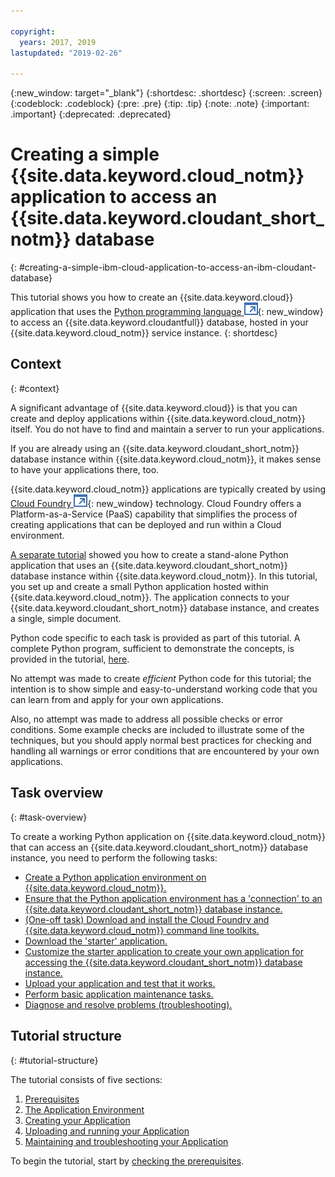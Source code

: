 ```yaml
---

copyright:
  years: 2017, 2019
lastupdated: "2019-02-26"

---
```


{:new_window: target="_blank"}
{:shortdesc: .shortdesc}
{:screen: .screen}
{:codeblock: .codeblock}
{:pre: .pre}
{:tip: .tip}
{:note: .note}
{:important: .important}
{:deprecated: .deprecated}

<!-- Acrolinx: 2017-05-10 -->

# Creating a simple {{site.data.keyword.cloud_notm}} application to access an {{site.data.keyword.cloudant_short_notm}} database
{: #creating-a-simple-ibm-cloud-application-to-access-an-ibm-cloudant-database}

This tutorial shows you how to create an {{site.data.keyword.cloud}} application that uses the
[Python programming language ![External link icon](../images/launch-glyph.svg "External link icon")](https://www.python.org/){: new_window} to
access an {{site.data.keyword.cloudantfull}} database,
hosted in your {{site.data.keyword.cloud_notm}} service instance.
{: shortdesc}

## Context
{: #context}

A significant advantage of {{site.data.keyword.cloud}} is that you can create and deploy applications within
{{site.data.keyword.cloud_notm}} itself.
You do not have to find and maintain a server to run your applications.

If you are already using an {{site.data.keyword.cloudant_short_notm}} database instance
within {{site.data.keyword.cloud_notm}},
it makes sense to have your applications there,
too.

{{site.data.keyword.cloud_notm}} applications are typically created by using
[Cloud Foundry ![External link icon](../images/launch-glyph.svg "External link icon")](https://en.wikipedia.org/wiki/Cloud_Foundry){: new_window} technology.
Cloud Foundry offers a Platform-as-a-Service (PaaS) capability
that simplifies the process of creating applications that can be deployed and run
within a Cloud environment.

[A separate tutorial](/docs/services/Cloudant/tutorials/create_database.html) showed you how to create a stand-alone Python application
that uses an {{site.data.keyword.cloudant_short_notm}}
database instance within {{site.data.keyword.cloud_notm}}.
In this tutorial,
you set up and create a small Python application hosted within {{site.data.keyword.cloud_notm}}.
The application connects to your {{site.data.keyword.cloudant_short_notm}} database instance,
and creates a single,
simple document.

Python code specific to each task is provided as part of this tutorial.
A complete Python program,
sufficient to demonstrate the concepts,
is provided in the tutorial,
[here](/docs/services/Cloudant/tutorials/create_bmxapp_createapp.html#complete-listing).

No attempt was made to create _efficient_ Python code for this tutorial;
the intention is to show simple and easy-to-understand working code
that you can learn from and apply for your own applications.

Also,
no attempt was made to address all possible checks or error conditions.
Some example checks are included to illustrate some of the techniques,
but you should apply normal best practices for checking and handling all
warnings or error conditions that are encountered by your own applications.

## Task overview
{: #task-overview}

To create a working Python application on {{site.data.keyword.cloud_notm}}
that can access an {{site.data.keyword.cloudant_short_notm}} database instance,
you need to perform the following tasks:

-   [Create a Python application environment on {{site.data.keyword.cloud_notm}}.](/docs/services/Cloudant/tutorials/create_bmxapp_appenv.html#creating)
-   [Ensure that the Python application environment has a 'connection' to an {{site.data.keyword.cloudant_short_notm}} database instance.](/docs/services/Cloudant/tutorials/create_bmxapp_appenv.html#connecting)
-   [(One-off task) Download and install the Cloud Foundry and {{site.data.keyword.cloud_notm}} command line toolkits.](/docs/services/Cloudant/tutorials/create_bmxapp_appenv.html#toolkits)
-   [Download the 'starter' application.](/docs/services/Cloudant/tutorials/create_bmxapp_appenv.html#starter)
-   [Customize the starter application to create your own application for accessing the {{site.data.keyword.cloudant_short_notm}} database instance.](/docs/services/Cloudant/tutorials/create_bmxapp_createapp.html#theApp)
-   [Upload your application and test that it works.](/docs/services/Cloudant/tutorials/create_bmxapp_upload.html#uploading)
-   [Perform basic application maintenance tasks.](/docs/services/Cloudant/tutorials/create_bmxapp_maintain.html#maintenance)
-   [Diagnose and resolve problems (troubleshooting).](/docs/services/Cloudant/tutorials/create_bmxapp_maintain.html#troubleshooting)

## Tutorial structure
{: #tutorial-structure}

The tutorial consists of five sections:

1.  [Prerequisites](/docs/services/Cloudant/tutorials/create_bmxapp_prereq.html)
2.  [The Application Environment](/docs/services/Cloudant/tutorials/create_bmxapp_appenv.html)
3.  [Creating your Application](/docs/services/Cloudant/tutorials/create_bmxapp_createapp.html)
4.  [Uploading and running your Application](/docs/services/Cloudant/tutorials/create_bmxapp_upload.html)
5.  [Maintaining and troubleshooting your Application](/docs/services/Cloudant/tutorials/create_bmxapp_maintain.html)

To begin the tutorial,
start by [checking the prerequisites](/docs/services/Cloudant/tutorials/create_bmxapp_prereq.html).